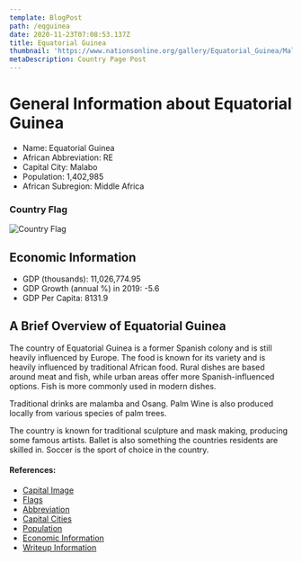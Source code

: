 ```yaml
---
template: BlogPost
path: /eqguinea
date: 2020-11-23T07:08:53.137Z
title: Equatorial Guinea
thumbnail: 'https://www.nationsonline.org/gallery/Equatorial_Guinea/Malabo-Equatorial-Guinea.jpg'
metaDescription: Country Page Post
---
```


# General Information about Equatorial Guinea

- Name: Equatorial Guinea
- African Abbreviation: RE
- Capital City: Malabo
- Population: 1,402,985
- African Subregion: Middle Africa

### Country Flag
![Country Flag](https://raw.githubusercontent.com/hjnilsson/country-flags/master/png1000px/eg.png)

## Economic Information
 - GDP (thousands): 11,026,774.95
 - GDP Growth (annual %) in 2019: -5.6
 - GDP Per Capita: 8131.9

## A Brief Overview of Equatorial Guinea

The country of Equatorial Guinea is a former Spanish colony and is still heavily influenced by Europe. The food is known for its variety and is heavily influenced by traditional African food. Rural dishes are based around meat and fish, while urban areas offer more Spanish-influenced options. Fish is more commonly used in modern dishes.

Traditional drinks are malamba and Osang. Palm Wine is also produced locally from various species of palm trees.

The country is known for traditional sculpture and mask making, producing some famous artists. Ballet is also something the countries residents are skilled in. Soccer is the sport of choice in the country.

#### References:
- [Capital Image](https://www.nationsonline.org/gallery/Equatorial_Guinea/Malabo-Equatorial-Guinea.jpg)
- [Flags](https://github.com/hjnilsson/country-flags)
- [Abbreviation](https://planetarynames.wr.usgs.gov/Abbreviations)
- [Capital Cities](https://www.nationsonline.org/oneworld/capitals_africa.htm)
- [Population](https://www.worldometers.info/population/countries-in-africa-by-population/)
- [Economic Information](https://data.worldbank.org/)
- [Writeup Information](http://www.experience-africa.de/index.php?en_equatorial-guinea_culture)
